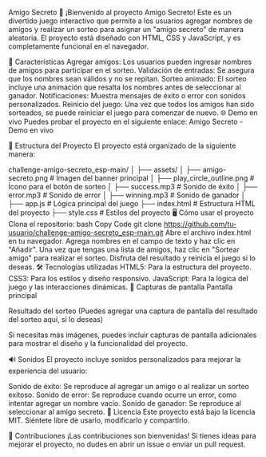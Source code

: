 Amigo Secreto 🎁
¡Bienvenido al proyecto Amigo Secreto! Este es un divertido juego interactivo que permite a los usuarios agregar nombres de amigos y realizar un sorteo para asignar un "amigo secreto" de manera aleatoria. El proyecto está diseñado con HTML, CSS y JavaScript, y es completamente funcional en el navegador.

🚀 Características
Agregar amigos: Los usuarios pueden ingresar nombres de amigos para participar en el sorteo.
Validación de entradas: Se asegura que los nombres sean válidos y no se repitan.
Sorteo animado: El sorteo incluye una animación que resalta los nombres antes de seleccionar al ganador.
Notificaciones: Muestra mensajes de éxito o error con sonidos personalizados.
Reinicio del juego: Una vez que todos los amigos han sido sorteados, se puede reiniciar el juego para comenzar de nuevo.
🌐 Demo en vivo
Puedes probar el proyecto en el siguiente enlace:
Amigo Secreto - Demo en vivo

📂 Estructura del Proyecto
El proyecto está organizado de la siguiente manera:

challenge-amigo-secreto_esp-main/
│
├── assets/
│   ├── amigo-secreto.png          # Imagen del banner principal
│   ├── play_circle_outline.png    # Ícono para el botón de sorteo
│   ├── success.mp3                # Sonido de éxito
│   ├── error.mp3                  # Sonido de error
│   ├── winning.mp3                # Sonido de ganador
│
├── app.js                         # Lógica principal del juego
├── index.html                     # Estructura HTML del proyecto
├── style.css                      # Estilos del proyecto
🖥️ Cómo usar el proyecto
Clona el repositorio:
bash
Copy Code
git clone https://github.com/tu-usuario/challenge-amigo-secreto_esp-main.git
Abre el archivo index.html en tu navegador.
Agrega nombres en el campo de texto y haz clic en "Añadir".
Una vez que tengas una lista de amigos, haz clic en "Sortear amigo" para realizar el sorteo.
Disfruta del resultado y reinicia el juego si lo deseas.
🛠️ Tecnologías utilizadas
HTML5: Para la estructura del proyecto.
CSS3: Para los estilos y diseño responsivo.
JavaScript: Para la lógica del juego y las interacciones dinámicas.
🎨 Capturas de pantalla
Pantalla principal


Resultado del sorteo
(Puedes agregar una captura de pantalla del resultado del sorteo aquí, si lo deseas)

Si necesitas más imágenes, puedes incluir capturas de pantalla adicionales para mostrar el diseño y la funcionalidad del proyecto.

🔊 Sonidos
El proyecto incluye sonidos personalizados para mejorar la experiencia del usuario:

Sonido de éxito: Se reproduce al agregar un amigo o al realizar un sorteo exitoso.
Sonido de error: Se reproduce cuando ocurre un error, como intentar agregar un nombre vacío.
Sonido de ganador: Se reproduce al seleccionar al amigo secreto.
📜 Licencia
Este proyecto está bajo la licencia MIT. Siéntete libre de usarlo, modificarlo y compartirlo.

🤝 Contribuciones
¡Las contribuciones son bienvenidas! Si tienes ideas para mejorar el proyecto, no dudes en abrir un issue o enviar un pull request.
